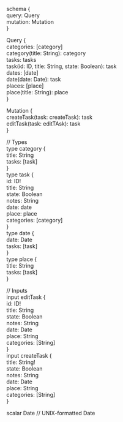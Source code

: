 schema {  
    query: Query  
    mutation: Mutation  
}  
  
Query {  
    categories: [category]  
    category(title: String): category  
    tasks: tasks  
    task(id: ID, title: String, state: Boolean): task  
    dates: [date]  
    date(date: Date): task  
    places: [place]  
    place(title: String): place  
}  
  
Mutation {  
    createTask(task: createTask): task  
    editTask(task: editTAsk): task  
}  
  
// Types  
type category {  
    title: String  
    tasks: [task]  
}  
type task {  
    id: ID!  
    title: String  
    state: Boolean  
    notes: String  
    date: date  
    place: place  
    categories: [category]  
}  
type date {  
    date: Date  
    tasks: [task]  
}  
type place {  
    title: String  
    tasks: [task]  
}  
  
// Inputs  
input editTask {  
    id: ID!  
    title: String  
    state: Boolean  
    notes: String  
    date: Date  
    place: String  
    categories: [String]  
}  
input createTask {  
    title: String!  
    state: Boolean  
    notes: String  
    date: Date  
    place: String  
    categories: [String]  
}  
  
scalar Date // UNIX-formatted Date  